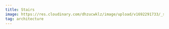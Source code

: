 ```yaml
---
title: Stairs
image: https://res.cloudinary.com/dhzucwklz/image/upload/v1692291733/_sbs5856_dsm16x.jpg
tag: architecture
---
```

